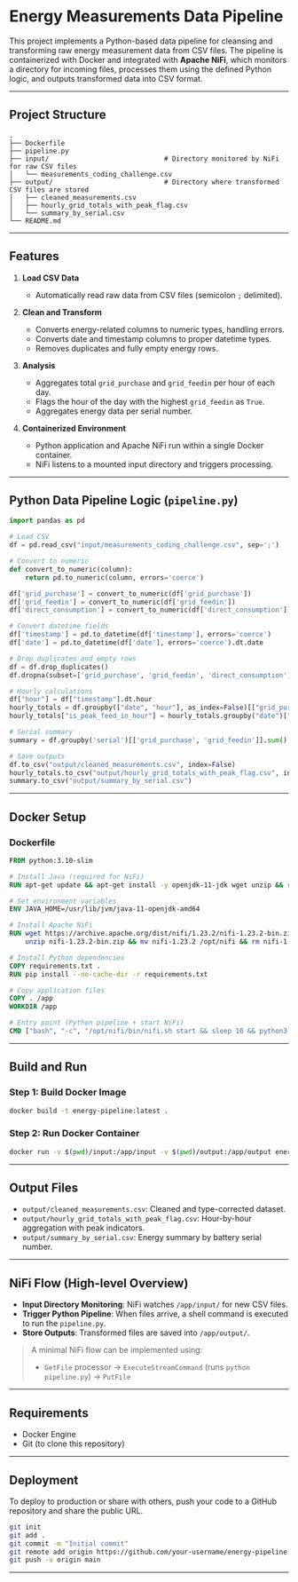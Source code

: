 # Energy Measurements Data Pipeline

This project implements a Python-based data pipeline for cleansing and transforming raw energy measurement data from CSV files. The pipeline is containerized with Docker and integrated with **Apache NiFi**, which monitors a directory for incoming files, processes them using the defined Python logic, and outputs transformed data into CSV format.

---

##  Project Structure



````
.
├── Dockerfile
├── pipeline.py
├── input/                             # Directory monitored by NiFi for raw CSV files
│   └── measurements_coding_challenge.csv
├── output/                            # Directory where transformed CSV files are stored
│   ├── cleaned_measurements.csv
│   ├── hourly_grid_totals_with_peak_flag.csv
│   └── summary_by_serial.csv
└── README.md

````

---

##  Features

1. **Load CSV Data**
   - Automatically read raw data from CSV files (semicolon `;` delimited).
   
2. **Clean and Transform**
   - Converts energy-related columns to numeric types, handling errors.
   - Converts date and timestamp columns to proper datetime types.
   - Removes duplicates and fully empty energy rows.

3. **Analysis**
   - Aggregates total `grid_purchase` and `grid_feedin` per hour of each day.
   - Flags the hour of the day with the highest `grid_feedin` as `True`.
   - Aggregates energy data per serial number.

4. **Containerized Environment**
   - Python application and Apache NiFi run within a single Docker container.
   - NiFi listens to a mounted input directory and triggers processing.

---

##  Python Data Pipeline Logic (`pipeline.py`)

```python
import pandas as pd

# Load CSV
df = pd.read_csv("input/measurements_coding_challenge.csv", sep=';')

# Convert to numeric
def convert_to_numeric(column):
    return pd.to_numeric(column, errors='coerce')

df['grid_purchase'] = convert_to_numeric(df['grid_purchase'])
df['grid_feedin'] = convert_to_numeric(df['grid_feedin'])
df['direct_consumption'] = convert_to_numeric(df['direct_consumption'])

# Convert datetime fields
df['timestamp'] = pd.to_datetime(df['timestamp'], errors='coerce')
df['date'] = pd.to_datetime(df['date'], errors='coerce').dt.date

# Drop duplicates and empty rows
df = df.drop_duplicates()
df.dropna(subset=['grid_purchase', 'grid_feedin', 'direct_consumption'], how='all', inplace=True)

# Hourly calculations
df["hour"] = df["timestamp"].dt.hour
hourly_totals = df.groupby(["date", "hour"], as_index=False)[["grid_purchase", "grid_feedin"]].sum()
hourly_totals["is_peak_feed_in_hour"] = hourly_totals.groupby("date")["grid_feedin"].transform(lambda x: x == x.max())

# Serial summary
summary = df.groupby('serial')[['grid_purchase', 'grid_feedin']].sum().sort_values(by='grid_purchase', ascending=False)

# Save outputs
df.to_csv("output/cleaned_measurements.csv", index=False)
hourly_totals.to_csv("output/hourly_grid_totals_with_peak_flag.csv", index=False)
summary.to_csv("output/summary_by_serial.csv")
````

---

##  Docker Setup

### Dockerfile

```Dockerfile
FROM python:3.10-slim

# Install Java (required for NiFi)
RUN apt-get update && apt-get install -y openjdk-11-jdk wget unzip && rm -rf /var/lib/apt/lists/*

# Set environment variables
ENV JAVA_HOME=/usr/lib/jvm/java-11-openjdk-amd64

# Install Apache NiFi
RUN wget https://archive.apache.org/dist/nifi/1.23.2/nifi-1.23.2-bin.zip && \
    unzip nifi-1.23.2-bin.zip && mv nifi-1.23.2 /opt/nifi && rm nifi-1.23.2-bin.zip

# Install Python dependencies
COPY requirements.txt .
RUN pip install --no-cache-dir -r requirements.txt

# Copy application files
COPY . /app
WORKDIR /app

# Entry point (Python pipeline + start NiFi)
CMD ["bash", "-c", "/opt/nifi/bin/nifi.sh start && sleep 10 && python3 pipeline.py && tail -f /dev/null"]
```

---

##  Build and Run

### Step 1: Build Docker Image

```bash
docker build -t energy-pipeline:latest .
```

### Step 2: Run Docker Container

```bash
docker run -v $(pwd)/input:/app/input -v $(pwd)/output:/app/output energy-pipeline:latest
```

---

##  Output Files

* `output/cleaned_measurements.csv`: Cleaned and type-corrected dataset.
* `output/hourly_grid_totals_with_peak_flag.csv`: Hour-by-hour aggregation with peak indicators.
* `output/summary_by_serial.csv`: Energy summary by battery serial number.

---

##  NiFi Flow (High-level Overview)

* **Input Directory Monitoring**: NiFi watches `/app/input/` for new CSV files.
* **Trigger Python Pipeline**: When files arrive, a shell command is executed to run the `pipeline.py`.
* **Store Outputs**: Transformed files are saved into `/app/output/`.

> A minimal NiFi flow can be implemented using:
>
> * `GetFile` processor → `ExecuteStreamCommand` (runs `python pipeline.py`) → `PutFile`

---

##  Requirements

* Docker Engine
* Git (to clone this repository)

---

##  Deployment

To deploy to production or share with others, push your code to a GitHub repository and share the public URL.

```bash
git init
git add .
git commit -m "Initial commit"
git remote add origin https://github.com/your-username/energy-pipeline.git
git push -u origin main
```

---

